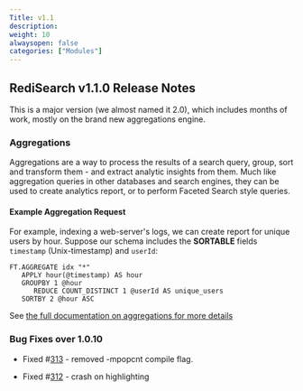 ```yaml
---
Title: v1.1
description:
weight: 10
alwaysopen: false
categories: ["Modules"]
---
```

## RediSearch v1.1.0 Release Notes

This is a major version (we almost named it 2.0), which includes months of work, mostly on the brand new aggregations engine.

### Aggregations

Aggregations are a way to process the results of a search query, group, sort and transform them - and extract analytic insights from them. Much like aggregation queries in other databases and search engines, they can be used to create analytics report, or to perform Faceted Search style queries.

#### Example Aggregation Request

For example, indexing a web-server's logs, we can create report for unique users by hour. Suppose our schema includes the **SORTABLE** fields `timestamp` (Unix-timestamp) and `userId`:

```src
FT.AGGREGATE idx "*"
   APPLY hour(@timestamp) AS hour
   GROUPBY 1 @hour
      REDUCE COUNT_DISTINCT 1 @userId AS unique_users
   SORTBY 2 @hour ASC
```

See [the full documentation on aggregations for more details](http://redisearch.io/Aggregations/)

### Bug Fixes over 1.0.10

* Fixed #[313](https://github.com/RediSearch/RediSearch/issues/313) - removed -mpopcnt compile flag.

* Fixed #[312](https://github.com/RediSearch/RediSearch/issues/312) - crash on highlighting
